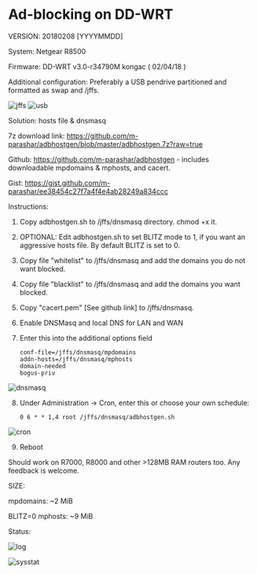 # Ad-blocking on DD-WRT

VERSION: 20180208 [YYYYMMDD]

System: Netgear R8500

Firmware: DD-WRT v3.0-r34790M kongac ( 02/04/18 )

Additional configuration: Preferably a USB pendrive partitioned and formatted as swap and /jffs.

![jffs](https://i.imgur.com/bDJBxd8.png)
![usb](https://i.imgur.com/3c5kkTM.png)

Solution: hosts file & dnsmasq

7z download link: https://github.com/m-parashar/adbhostgen/blob/master/adbhostgen.7z?raw=true

Github: https://github.com/m-parashar/adbhostgen - includes downloadable mpdomains & mphosts, and cacert.

Gist: https://gist.github.com/m-parashar/ee38454c27f7a4f4e4ab28249a834ccc

Instructions: 

1. Copy adbhostgen.sh to /jffs/dnsmasq directory. chmod +x it.

2. OPTIONAL: Edit adbhostgen.sh to set BLITZ mode to 1, if you want an aggressive hosts file. By default BLITZ is set to 0.

3. Copy file "whitelist" to /jffs/dnsmasq and add the domains you do not want blocked.

4. Copy file "blacklist" to /jffs/dnsmasq and add the domains you want blocked.

5. Copy "cacert.pem" [See github link] to /jffs/dnsmasq.

6. Enable DNSMasq and local DNS for LAN and WAN

7. Enter this into the additional options field

    ```
    conf-file=/jffs/dnsmasq/mpdomains
    addn-hosts=/jffs/dnsmasq/mphosts
    domain-needed
    bogus-priv
    ```

![dnsmasq](https://i.imgur.com/Qn65vV5.png)

8. Under Administration -> Cron, enter this or choose your own schedule: 

    ```
    0 6 * * 1,4 root /jffs/dnsmasq/adbhostgen.sh
    ```

![cron](https://i.imgur.com/Y7RAEVk.png)

9. Reboot 

Should work on R7000, R8000 and other >128MB RAM routers too. Any feedback is welcome. 

SIZE:

mpdomains: ~2 MiB

BLITZ=0 mphosts: ~9 MiB

Status: 

![log](https://i.imgur.com/m09FnW4.png)

![sysstat](https://i.imgur.com/yNSKuuj.png)
